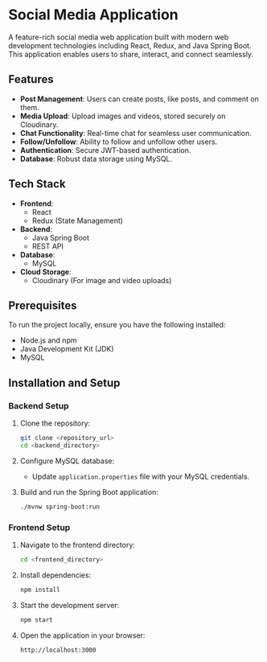 # Social Media Application

A feature-rich social media web application built with modern web development technologies including React, Redux, and Java Spring Boot. This application enables users to share, interact, and connect seamlessly.

## Features

- **Post Management**: Users can create posts, like posts, and comment on them.
- **Media Upload**: Upload images and videos, stored securely on Cloudinary.
- **Chat Functionality**: Real-time chat for seamless user communication.
- **Follow/Unfollow**: Ability to follow and unfollow other users.
- **Authentication**: Secure JWT-based authentication.
- **Database**: Robust data storage using MySQL.

## Tech Stack

- **Frontend**:
  - React
  - Redux (State Management)
- **Backend**:
  - Java Spring Boot
  - REST API
- **Database**:
  - MySQL
- **Cloud Storage**:
  - Cloudinary (For image and video uploads)

## Prerequisites

To run the project locally, ensure you have the following installed:

- Node.js and npm
- Java Development Kit (JDK)
- MySQL

## Installation and Setup

### Backend Setup

1. Clone the repository:
   ```bash
   git clone <repository_url>
   cd <backend_directory>
   ```

2. Configure MySQL database:
   - Update `application.properties` file with your MySQL credentials.

3. Build and run the Spring Boot application:
   ```bash
   ./mvnw spring-boot:run
   ```

### Frontend Setup

1. Navigate to the frontend directory:
   ```bash
   cd <frontend_directory>
   ```

2. Install dependencies:
   ```bash
   npm install
   ```

3. Start the development server:
   ```bash
   npm start
   ```

4. Open the application in your browser:
   ```
   http://localhost:3000
   ```
